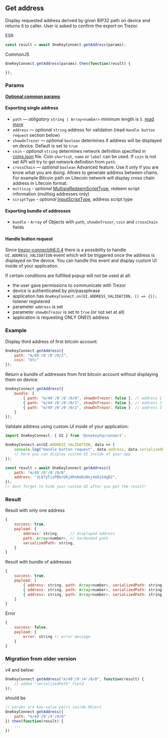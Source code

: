 ## Get address
Display requested address derived by given BIP32 path on device and returns it to caller. User is asked to confirm the export on Trezor.

ES6
```javascript
const result = await OneKeyConnect.getAddress(params);
```

CommonJS
```javascript
OneKeyConnect.getAddress(params).then(function(result) {

});
```

### Params
[****Optional common params****](./commonParams)
#### Exporting single address
* `path` — *obligatory* `string | Array<number>` minimum length is `5`. [read more](./path)
* `address` — *optional* `string` address for validation (read `Handle button request` section below)
* `showOnTrezor` — *optional* `boolean` determines if address will be displayed on device. Default is set to `true`
* `coin` - *optional* `string` determines network definition specified in [coins.json](../../src/data/coins.json) file. Coin `shortcut`, `name` or `label` can be used. If `coin` is not set API will try to get network definition from `path`.
* `crossChain` — *optional* `boolean` Advanced feature. Use it only if you are know what you are doing. Allows to generate address between chains. For example Bitcoin path on Litecoin network will display cross chain address in Litecoin format.
* `multisig` - *optional* [MultisigRedeemScriptType](../../src/js/types/trezor.js#L107), redeem script information (multisig addresses only)
* `scriptType` - *optional* [InputScriptType](../../src/js/types/trezor.js#L113), address script type

#### Exporting bundle of addresses
* `bundle` - `Array` of Objects with `path`, `showOnTrezor`, `coin` and `crossChain` fields

#### Handle button request
Since trezor-connect@6.0.4 there is a possibility to handle `UI.ADDRESS_VALIDATION` event which will be triggered once the address is displayed on the device.
You can handle this event and display custom UI inside of your application.

If certain conditions are fulfilled popup will not be used at all:
- the user gave permissions to communicate with Trezor
- device is authenticated by pin/passphrase
- application has `OneKeyConnect.on(UI.ADDRESS_VALIDATION, () => {});` listener registered
- parameter `address` is set
- parameter `showOnTrezor` is set to `true` (or not set at all)
- application is requesting ONLY ONE(!) address


### Example
Display third address of first bitcoin account:
```javascript
OneKeyConnect.getAddress({
    path: "m/49'/0'/0'/0/2",
    coin: "btc"
});
```
Return a bundle of addresses from first bitcoin account without displaying them on device:
```javascript
OneKeyConnect.getAddress({
    bundle: [
        { path: "m/49'/0'/0'/0/0", showOnTrezor: false }, // address 1
        { path: "m/49'/0'/0'/0/1", showOnTrezor: false }, // address 2
        { path: "m/49'/0'/0'/0/2", showOnTrezor: false }  // address 3
    ]
});
```
Validate address using custom UI inside of your application:
```javascript
import OneKeyConnect, { UI } from '@onekeyhq/connect';

OneKeyConnect.on(UI.ADDRESS_VALIDATION, data => {
    console.log("Handle button request", data.address, data.serializedPath);
    // here you can display custom UI inside of your app
});

const result = await OneKeyConnect.getAddress({
    path: "m/49'/0'/0'/0/0",
    address: "3L6TyTisPBmrDAj6RoKmDzNnj4eQi54gD2",
});
// dont forget to hide your custom UI after you get the result!
```

### Result
Result with only one address
```javascript
{
    success: true,
    payload: {
        address: string,     // displayed address
        path: Array<number>, // hardended path
        serializedPath: string,
    }
}
```
Result with bundle of addresses
```javascript
{
    success: true,
    payload: [
        { address: string, path: Array<number>, serializedPath: string }, // address 1
        { address: string, path: Array<number>, serializedPath: string }, // address 2
        { address: string, path: Array<number>, serializedPath: string }, // address 3
    ]
}
```
Error
```javascript
{
    success: false,
    payload: {
        error: string // error message
    }
}
```

### Migration from older version

v4 and below:
```javascript
OneKeyConnect.getAddress("m/49'/0'/4'/0/0", function(result) {
    // added "serializedPath" field
});
```
should be
```javascript
// params are key-value pairs inside Object
OneKeyConnect.getAddress({ 
    path: "m/49'/0'/4'/0/0" 
}).then(function(result) {
    ...
})
```
